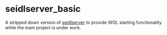 # seidlserver_basic

A stripped down version of [seidlserver](https://github.com/Ionas208/seidlserver) to provide WOL starting functionality while the main project is under work.
